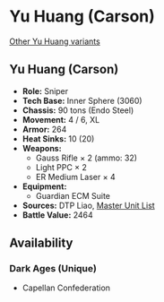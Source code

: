 # Yu Huang (Carson)

[Other Yu Huang variants](../yu_huang.md)

## Yu Huang (Carson)
- **Role:** Sniper
- **Tech Base:** Inner Sphere (3060)
- **Chassis:** 90 tons (Endo Steel)
- **Movement:** 4 / 6, XL
- **Armor:** 264
- **Heat Sinks:** 10 (20)
- **Weapons:**
  - Gauss Rifle × 2 (ammo: 32)
  - Light PPC × 2
  - ER Medium Laser × 4
- **Equipment:**
  - Guardian ECM Suite
- **Sources:** DTP Liao, [Master Unit List](http://masterunitlist.info/Unit/Details/5544/yu-huang-carson)
- **Battle Value:** 2464

## Availability

### Dark Ages (Unique)
- Capellan Confederation

